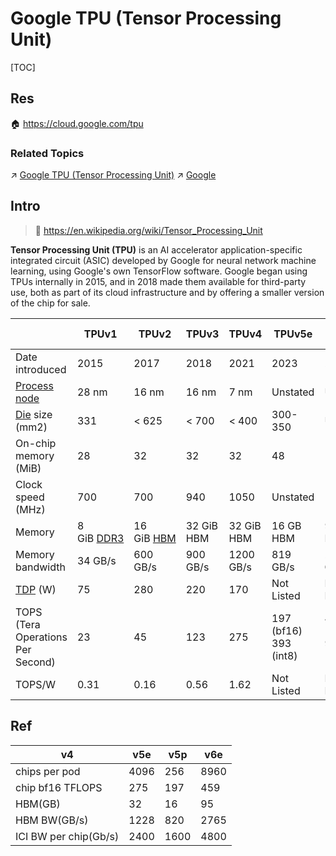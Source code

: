 # Google TPU (Tensor Processing Unit)

[TOC]



## Res
🏠 https://cloud.google.com/tpu


### Related Topics
↗ [Google TPU (Tensor Processing Unit)](Google%20TPU%20(Tensor%20Processing%20Unit).md)
↗ [Google](../../../../../../../🔑%20CS%20Core/Electronics%20&%20Information%20Technologies%20Business%20Fields%20Research/📌%20Comprehensive%20Electronics%20&%20Information%20Technology%20Services/Google.md)



## Intro
> 🔗 https://en.wikipedia.org/wiki/Tensor_Processing_Unit

**Tensor Processing Unit (TPU)** is an AI accelerator application-specific integrated circuit (ASIC) developed by Google for neural network machine learning, using Google's own TensorFlow software. Google began using TPUs internally in 2015, and in 2018 made them available for third-party use, both as part of its cloud infrastructure and by offering a smaller version of the chip for sale.

|                                                                                                                   | TPUv1                                                               | TPUv2                                                                                     | TPUv3      | TPUv4      | TPUv5e                | TPUv5p                | Edge v1 |
| ----------------------------------------------------------------------------------------------------------------- | ------------------------------------------------------------------- | ----------------------------------------------------------------------------------------- | ---------- | ---------- | --------------------- | --------------------- | ------- |
| Date introduced                                                                                                   | 2015                                                                | 2017                                                                                      | 2018       | 2021       | 2023                  | 2023                  | 2018    |
| [Process node](https://en.wikipedia.org/wiki/Semiconductor_device_fabrication "Semiconductor device fabrication") | 28 nm                                                               | 16 nm                                                                                     | 16 nm      | 7 nm       | Unstated              | Unstated              |         |
| [Die](https://en.wikipedia.org/wiki/Die_(integrated_circuit) "Die (integrated circuit)") size (mm2)               | 331                                                                 | < 625                                                                                     | < 700      | < 400      | 300-350               | Unstated              |         |
| On-chip memory (MiB)                                                                                              | 28                                                                  | 32                                                                                        | 32         | 32         | 48                    | 112                   |         |
| Clock speed (MHz)                                                                                                 | 700                                                                 | 700                                                                                       | 940        | 1050       | Unstated              | 1750                  |         |
| Memory                                                                                                            | 8 GiB [DDR3](https://en.wikipedia.org/wiki/DDR3_SDRAM "DDR3 SDRAM") | 16 GiB [HBM](https://en.wikipedia.org/wiki/High_Bandwidth_Memory "High Bandwidth Memory") | 32 GiB HBM | 32 GiB HBM | 16 GB HBM             | 95 GB HBM             |         |
| Memory bandwidth                                                                                                  | 34 GB/s                                                             | 600 GB/s                                                                                  | 900 GB/s   | 1200 GB/s  | 819 GB/s              | 2765 GB/s             |         |
| [TDP](https://en.wikipedia.org/wiki/Thermal_design_power "Thermal design power") (W)                              | 75                                                                  | 280                                                                                       | 220        | 170        | Not Listed            | Not Listed            | 2       |
| TOPS (Tera Operations Per Second)                                                                                 | 23                                                                  | 45                                                                                        | 123        | 275        | 197 (bf16) 393 (int8) | 459 (bf16) 918 (int8) | 4       |
| TOPS/W                                                                                                            | 0.31                                                                | 0.16                                                                                      | 0.56       | 1.62       | Not Listed            | Not Listed            | 2       |



## Ref
[简单谈谈Google TPUv6 | 微信公众号]: https://mp.weixin.qq.com/s/ddhY4zB7wjNXYg_pIxsGJQ

|v4|v5e|v5p|v6e|
|---|---|---|---|
|chips per pod|4096|256|8960|256|
|chip bf16 TFLOPS|275|197|459|926|
|HBM(GB)|32|16|95|32|
|HBM BW(GB/s)|1228|820|2765|1640|
|ICI BW per chip(Gb/s)|2400|1600|4800|3200|

[Tensor Processing Unit (TPU) | Semiconductor Engineering]: https://semiengineering.com/knowledge_centers/integrated-circuit/ic-types/processors/tensor-processing-unit-tpu/
